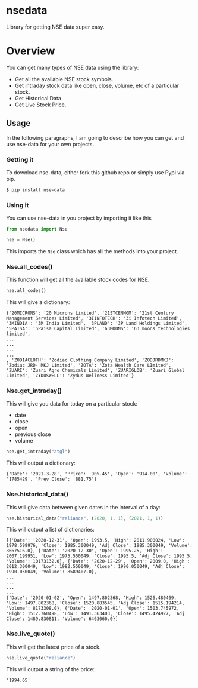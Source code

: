 # nsedata
Library for getting NSE data super easy.
# Overview
You can get many types of NSE data using the library:
 - Get all the available NSE stock symbols. 
 - Get intraday stock data like open, close, volume, etc of a particular stock.
 - Get Historical Data
 - Get Live Stock Price. 
## Usage

In the following paragraphs, I am going to describe how you can get and use nse-data for your own projects.

###  Getting it
To download nse-data, either fork this github repo or simply use Pypi via pip.
```sh
$ pip install nse-data
```
### Using it
You can use nse-data in you project by importing it like this
```Python
from nsedata import Nse

nse = Nse()
```

This imports the ```Nse``` class which has all the methods into your project.

### Nse.all_codes()
This function will get all the available stock codes for NSE.
```Python
nse.all_codes()
```
This will give a dictionary:
```
{'20MICRONS': '20 Microns Limited', '21STCENMGM': '21st Century Management Services Limited', '3IINFOTECH': '3i Infotech Limited', '3MINDIA': '3M India Limited', '3PLAND': '3P Land Holdings Limited', '5PAISA': '5Paisa Capital Limited', '63MOONS': '63 moons technologies limited', 
...
...
...
...
, 'ZODIACLOTH': 'Zodiac Clothing Company Limited', 'ZODJRDMKJ': 'Zodiac JRD- MKJ Limited', 'ZOTA': 'Zota Health Care LImited', 'ZUARI': 'Zuari Agro Chemicals Limited', 'ZUARIGLOB': 'Zuari Global Limited', 'ZYDUSWELL': 'Zydus Wellness Limited'}
```

### Nse.get_intraday()
This will give you data for today on a particular stock:
 - date
 - close
 - open
 - previous close
 - volume

```Python
nse.get_intraday("atgl")
```
This will output a dictionary:
```
{'Date': '2021-3-28', 'Price': '905.45', 'Open': '914.00', 'Volume': '1785429', 'Prev Close': '881.75'}
```
### Nse.historical_data() 
This will give data between given dates in the interval of a day:
```Python
nse.historical_data("reliance", (2020, 1, 1), (2021, 1, 1))
```
This will output a list of dictionaries:
```
[{'Date': '2020-12-31', 'Open': 1993.5, 'High': 2011.900024, 'Low': 1978.599976, 'Close': 1985.300049, 'Adj Close': 1985.300049, 'Volume': 8667516.0}, {'Date': '2020-12-30', 'Open': 1995.25, 'High': 2007.199951, 'Low': 1975.550049, 'Close': 1995.5, 'Adj Close': 1995.5, 'Volume': 10173132.0}, {'Date': '2020-12-29', 'Open': 2009.0, 'High': 2012.300049, 'Low': 1982.550049, 'Close': 1990.050049, 'Adj Close': 1990.050049, 'Volume': 8589407.0},
...
...
...
...
{'Date': '2020-01-02', 'Open': 1497.802368, 'High': 1526.480469, 'Low': 1497.802368, 'Close': 1520.883545, 'Adj Close': 1515.194214, 'Volume': 8173308.0}, {'Date': '2020-01-01', 'Open': 1503.745972, 'High': 1512.760498, 'Low': 1491.363403, 'Close': 1495.424927, 'Adj Close': 1489.830811, 'Volume': 6463060.0}]
```


### Nse.live_quote()
This will get the latest price of a stock.
```Python
nse.live_quote("reliance")
```
This will output a string of the price:
```
'1994.65'
```




